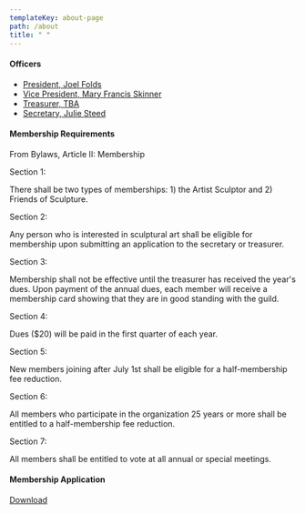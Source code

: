 ```yaml
---
templateKey: about-page
path: /about
title: " "
---
```

<div class="">
  <h4>Officers</h4>
  <ul>
    <li><a href="mailto:jkfolds@swbell.net">President, Joel Folds</a></li>
    <li><a href="mailto:sculptiowa@gmail.com">Vice President, Mary Francis Skinner</a></li>
    <li><a href="mailto:jkfolds@swbell.net">Treasurer, TBA</a></li>
    <li><a href="mailto:jsteed109@yahoo.com">Secretary, Julie Steed</a></li>
  </ul>
  <h4>Membership Requirements</h4>
  <p>
From Bylaws, Article II: Membership

Section 1:

There shall be two types of memberships: 1) the Artist Sculptor and 2) Friends of Sculpture.

Section 2:

Any person who is interested in sculptural art shall be eligible for membership upon submitting an application to the secretary or treasurer.

Section 3:

Membership shall not be effective until the treasurer has received the year's dues. Upon payment of the annual dues, each member will receive a membership card showing that they are in good standing with the guild.

Section 4:

Dues ($20) will be paid in the first quarter of each year.

Section 5:

New members joining after July 1st shall be eligible for a half-membership fee reduction.

Section 6:

All members who participate in the organization 25 years or more shall be entitled to a half-membership fee reduction.

Section 7:

All members shall be entitled to vote at all annual or special meetings.



  </p>
  <h4>Membership Application</h4>
  <a download href="/">Download</a>

</div>
